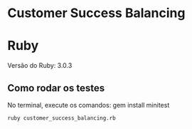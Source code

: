 # Customer Success Balancing

# Ruby

Versão do Ruby: 3.0.3

## Como rodar os testes
No terminal, execute os comandos:
gem install minitest

```
ruby customer_success_balancing.rb
```